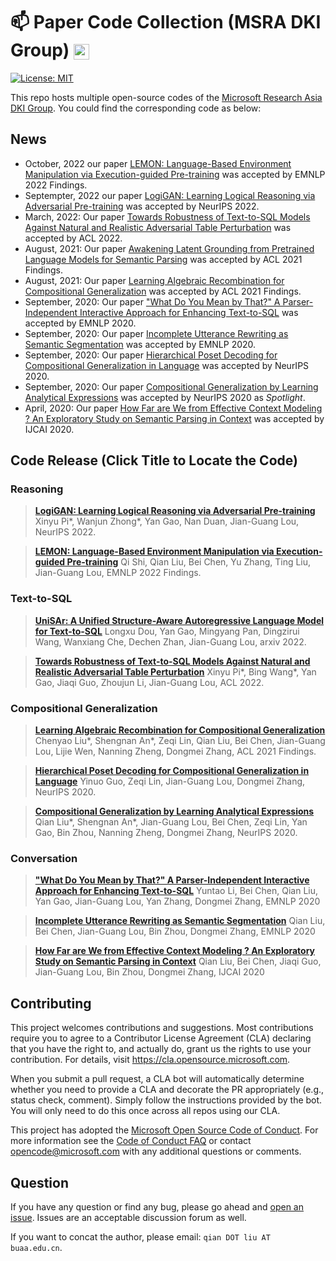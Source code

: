 # :mailbox: Paper Code Collection (MSRA DKI Group) <img src="https://img-prod-cms-rt-microsoft-com.akamaized.net/cms/api/am/imageFileData/RE1Mu3b?ver=5c31" height="25" align=center>

[![License: MIT](https://img.shields.io/badge/License-MIT-yellow.svg)](https://opensource.org/licenses/MIT)


This repo hosts multiple open-source codes of the [Microsoft Research Asia DKI Group](https://www.microsoft.com/en-us/research/opportunity/data-analytics-intern-msra-dki/). You could find the corresponding code as below:

## News
- October, 2022 our paper [LEMON: Language-Based Environment Manipulation via Execution-guided Pre-training](https://https://arxiv.org/abs/2201.08081) was accepted by EMNLP 2022 Findings.
- Septempter, 2022 our paper [LogiGAN: Learning Logical Reasoning via Adversarial Pre-training](https://arxiv.org/abs/2205.08794) was accepted by NeurIPS 2022.
- March, 2022: Our paper [Towards Robustness of Text-to-SQL Models Against Natural and Realistic Adversarial Table Perturbation](https://aclanthology.org/2022.acl-long.142.pdf) was accepted by ACL 2022.
- August, 2021: Our paper [Awakening Latent Grounding from Pretrained Language Models for Semantic Parsing](https://aclanthology.org/2021.findings-acl.100.pdf) was accepted by ACL 2021 Findings.
- August, 2021: Our paper [Learning Algebraic Recombination for Compositional Generalization](https://arxiv.org/abs/2107.06516) was accepted by ACL 2021 Findings.
- September, 2020: Our paper ["What Do You Mean by That?" A Parser-Independent Interactive Approach for Enhancing Text-to-SQL](https://arxiv.org/abs/2011.04151) was accepted by EMNLP 2020.
- September, 2020: Our paper [Incomplete Utterance Rewriting as Semantic Segmentation](https://arxiv.org/abs/2009.13166) was accepted by EMNLP 2020.
- September, 2020: Our paper [Hierarchical Poset Decoding for Compositional Generalization in Language](https://arxiv.org/abs/2010.07792) was accepted by NeurIPS 2020.
- September, 2020: Our paper [Compositional Generalization by Learning Analytical Expressions](https://arxiv.org/abs/2006.10627) was accepted by NeurIPS 2020 as *Spotlight*.
- April, 2020: Our paper [How Far are We from Effective Context Modeling ? An Exploratory Study on Semantic Parsing in Context](https://arxiv.org/abs/2002.00652) was accepted by IJCAI 2020.

## Code Release (Click Title to Locate the Code)

### Reasoning
> **[LogiGAN: Learning Logical Reasoning via Adversarial Pre-training](LogiGAN)**
Xinyu Pi*, Wanjun Zhong*, Yan Gao, Nan Duan, Jian-Guang Lou, NeurIPS 2022.

> **[LEMON: Language-Based Environment Manipulation via Execution-guided Pre-training](LEMON)**
Qi Shi, Qian Liu, Bei Chen, Yu Zhang, Ting Liu, Jian-Guang Lou, EMNLP 2022 Findings.

### Text-to-SQL

> **[UniSAr: A Unified Structure-Aware Autoregressive Language Model for Text-to-SQL](unified_parser_text_to_sql)**
> Longxu Dou, Yan Gao, Mingyang Pan, Dingzirui Wang, Wanxiang Che, Dechen Zhan, Jian-Guang Lou, arxiv 2022.

> **[Towards Robustness of Text-to-SQL Models Against Natural and Realistic Adversarial Table Perturbation](robustness_of_text_to_sql)**
> Xinyu Pi*, Bing Wang*, Yan Gao, Jiaqi Guo, Zhoujun Li, Jian-Guang Lou, ACL 2022.

### Compositional Generalization

> **[Learning Algebraic Recombination for Compositional Generalization](https://github.com/thousfeet/LEAR)**
> Chenyao Liu*, Shengnan An*, Zeqi Lin, Qian Liu, Bei Chen, Jian-Guang Lou, Lijie Wen, Nanning Zheng, Dongmei Zhang, ACL 2021 Findings.

> **[Hierarchical Poset Decoding for Compositional Generalization in Language](poset_decoding)**
> Yinuo Guo, Zeqi Lin, Jian-Guang Lou, Dongmei Zhang, NeurIPS 2020.

> **[Compositional Generalization by Learning Analytical Expressions](compositional_generalization)**
> Qian Liu*, Shengnan An*, Jian-Guang Lou, Bei Chen, Zeqi Lin, Yan Gao, Bin Zhou, Nanning Zheng, Dongmei Zhang,  NeurIPS 2020.

### Conversation

> **["What Do You Mean by That?" A Parser-Independent Interactive Approach for Enhancing Text-to-SQL](interactive_text_to_sql)**
> Yuntao Li, Bei Chen, Qian Liu, Yan Gao, Jian-Guang Lou, Yan Zhang, Dongmei Zhang, EMNLP 2020

> **[Incomplete Utterance Rewriting as Semantic Segmentation](incomplete_utterance_rewriting)**
> Qian Liu, Bei Chen, Jian-Guang Lou, Bin Zhou, Dongmei Zhang, EMNLP 2020

> **[How Far are We from Effective Context Modeling ? An Exploratory Study on Semantic Parsing in Context](semantic_parsing_in_context)**
> Qian Liu, Bei Chen, Jiaqi Guo, Jian-Guang Lou, Bin Zhou, Dongmei Zhang, IJCAI 2020

## Contributing

This project welcomes contributions and suggestions.  Most contributions require you to agree to a
Contributor License Agreement (CLA) declaring that you have the right to, and actually do, grant us
the rights to use your contribution. For details, visit https://cla.opensource.microsoft.com.

When you submit a pull request, a CLA bot will automatically determine whether you need to provide
a CLA and decorate the PR appropriately (e.g., status check, comment). Simply follow the instructions
provided by the bot. You will only need to do this once across all repos using our CLA.

This project has adopted the [Microsoft Open Source Code of Conduct](https://opensource.microsoft.com/codeofconduct/).
For more information see the [Code of Conduct FAQ](https://opensource.microsoft.com/codeofconduct/faq/) or
contact [opencode@microsoft.com](mailto:opencode@microsoft.com) with any additional questions or comments.

## Question

If you have any question or find any bug, please go ahead and [open an issue](https://github.com/microsoft/ContextualSP/issues). Issues are an acceptable discussion forum as well.

If you want to concat the author, please email: `qian DOT liu AT buaa.edu.cn`.
